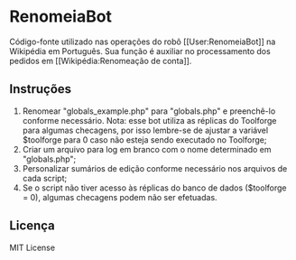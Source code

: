 # RenomeiaBot

Código-fonte utilizado nas operações do robô [[User:RenomeiaBot]] na Wikipédia em Português. Sua função é auxiliar no processamento dos pedidos em [[Wikipédia:Renomeação de conta]].

## Instruções
1) Renomear "globals_example.php" para "globals.php" e preenchê-lo conforme necessário. Nota: esse bot utiliza as réplicas do Toolforge para algumas checagens, por isso lembre-se de ajustar a variável $toolforge para 0 caso não esteja sendo executado no Toolforge;
2) Criar um arquivo para log em branco com o nome determinado em "globals.php";
3) Personalizar sumários de edição conforme necessário nos arquivos de cada script;
4) Se o script não tiver acesso às réplicas do banco de dados ($toolforge = 0), algumas checagens podem não ser efetuadas.

## Licença
MIT License
